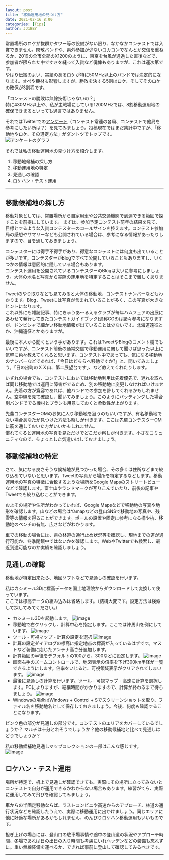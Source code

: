 ```yaml
---
layout: post
title: "移動運用地の見つけ方"
date: 2021-02-16 8:00
categories: [Tips]
author: JJ1BBY
---
```

常置場所のロケが抜群かタワー等の設備がない限り、なかなかコンテストでは入賞できません。閑散バンドや、県外参加が少ないロカコンでなんとか交信を重ねるか、2019の全市全郡のX1200のように、東京を台風が通過した直後などで、参加者が限られた中ですきを縫って入賞など僥倖もありますが、これは運次第です。  
やはり伝搬のよい、実績のあるロケが特に50MHz以上のバンドでは決定的になります。オペや機材も影響しますが、勝敗を決する5割はロケ、そしてそのロケの確保が3割程です。  

「コンテストの勝敗は無線技術じゃないの？」  
特に430MHz以上や、私が主戦場にしている1200MHzでは、8割移動運用地の確保できまるといっても過言ではありません。  

それではTwitterでの[アンケート](https://twitter.com/jj1bby/status/1361296582138761216?s=21)（コンテスト常連の各局、コンテストで他局を参考にしたい所は？）を見てみましょう。投稿現在ではまだ集計中ですが、「移動地やロケ、その選定方法」がダントツでトップです。  
![アンケートのグラフ](https://user-images.githubusercontent.com/79028771/108000807-26ff3c80-702e-11eb-9cc1-60c62bbaf8f6.png)

それでは私の移動運用地の見つけ方を紹介します。　　

1. 移動地候補の探し方
2. 移動運用地の特定
3. 見通しの確認
4. ロケハン・テスト運用

----
## 移動候補地の探し方  
移動対象としては、常置場所から自家用車や公共交通機関で到達できる範囲で探すことを前提にしています。
まずは、参加予定コンテスト前年の結果を見て、目標とするような入賞コンテスターのコールサインを控えます。コンテスト参加局の感想やサマリーなども公開されている場合は、参考になる情報があったりしますので、目を通しておきましょう。    

コンテスターには得手不得手があり、得意なコンテストには何度も出ていることが多いです。コンテスターがBlogですべて公開していることもありますし、いくつかの情報は意図的に隠している場合もあります。  
コンテスト運用を公開されているコンテスターのBlogは大いに参考にしましょう。大体の地名と写真から実際の運用地を特定することはそこまで難しくありません。  

Tweetのやり取りなども見てみると大体の移動地、コンテストナンバーなどもわかります。Blog、Tweetには写真が含まれていることが多く、この写真が大きなヒントになります。  
これ以外にも雑誌記事、特にきゅうあ～るえるクラブが毎年ハムフェアの出展にあわせて発行してきたコンテストガイドブック(通称CGB)は諸々参考になりますが、ドンピシャで細かい移動地情報が出ていることは少ないです。北海道遠征とか、沖縄遠征とかありますが。  

最後に本人から聞くという手があります。これはTweetやBlogのコメント欄でもいいですが、コンテスト前後の通常交信で移動運用に関して聞けば思った以上に気軽に色々教えてくれると思います。コンテスト中であっても、気になる移動地のナンバーなどであれば、「今日はどちらへ移動ですか?」と、聞いてみましょう。「日の出町のＸＸ山、第二展望台です」、など教えてくれたりします。  

いずれの場合でも、コンテストにおいては移動地利用は先着優先で、遅れを取れば同じ移動地では運用に障害がでるため、別の移動地に変更しなければいけません。先着の方が寛容であれば、他バンドでの参加を許してくれるかもしれません。空中線を見て確認し、聞いてみましょう。このようにバッティングした場合別バンドででる機材とプランも用意しておくと柔軟性が上がります。  

先輩コンテスターOMのお気に入り移動地を狙うのもいいですが、有名移動地でない場合あなたが見つけた方法も察しが付きます。ここは先輩コンテスターOMに筋を通しておいた方がいいかもしれません。  
慣れてくると運用地の写真を見ただけでどこだか察しが付きます。小さなコミュニティなので、ちょっとした気遣いはしておきましょう。  

## 移動候補地の特定  
さて、気になる良さそうな候補地が見つかった場合、その多くは住所などまで絞り込めていないと思います。Tweetの写真から場所を特定するなどします。移動運用地の写真の特徴に合致するような場所をGoogle Mapsのストリートビューなどで確認します。富士山やランドマークが写りこんでいたり、前後の記事やTweetでも絞り込むことができます。  

およその場所や住所がわかっていれば、Google Mapsなどで移動地の写真や地形を確認します。山などの場合はYamapなどの登山SNSで移動地の写真や、残雪等の情報を得ることができます。ポールの設置や固定に参考になる柵や杭、移動地のベンチの有無、広さなどがわかります。  

車での移動の場合には、県の林道の通行止め状況等を確認し、現地までの道が通行可能か、冬季閉鎖中ではないかを確認します。WebやTwitterでも検索し、最近到達可能なのか実績を確認しましょう。  

## 見通しの確認
移動地が特定出来たら、地図ソフトなどで見通しの確認を行います。  

私はカシミール3Dに標高データを国土地理院からダウンロードして変換して使っています。  
ここでは標高データの組み込みは省略します。（結構大変です。設定方法は検索して探してみてください。）  
* カシミール3Dを起動します。
![image](https://user-images.githubusercontent.com/79028771/107999480-c91d2580-702a-11eb-8367-e4bb748b866a.png)
* 移動地で右クリックし、計算中心を指定します。ここでは陣馬山を例にしています。
![image](https://user-images.githubusercontent.com/79028771/107999560-0386c280-702b-11eb-9c44-89c6d938b51e.png)
* ツール - 可視マップ - 計算の設定を選択
![image](https://user-images.githubusercontent.com/79028771/107999620-2d3fe980-702b-11eb-805f-281fccc689a5.png)
* 計算の設定ダイアログの標高に指定地点の標高が入っているはずです。マストなど装備に応じたアンテナ高さ分追加します。
* 計算範囲の半径をデフォルトの100から、300などに設定します。
![image](https://user-images.githubusercontent.com/79028771/107999859-db4b9380-702b-11eb-8f15-3dc871bc6111.png)
* 画面右手のズームコントロールで、地図表示の倍率を下げ300km半径が一覧できるようにします。倍率をいじると、可視領域表示がクリアされてしまいます。
![image](https://user-images.githubusercontent.com/79028771/107999724-7a23c000-702b-11eb-8f6c-d4bcd77eb6ba.png)
* 最後に見通しの計算を行います。ツール - 可視マップ - 高速に計算を選択します。PCによりますが、結構時間がかかりますので、計算が終わるまで待ちましょう。
![image](https://user-images.githubusercontent.com/79028771/108000120-82302f80-702c-11eb-9e8b-51f40a999094.png)
* Windowsの場合はWindows + Control + Sでスクリーンショットを取り、ファイル名を移動地名として保存しておきましょう。今後、何度も確認することになります。  

ピンク色の部分が見通しの部分です。コンテストのエリアをカバーしているでしょうか？ マルチは十分とれそうでしょうか？他の移動候補地と比べて見通しはどうでしょうか？  

私の移動候補地見通しマップコレクションの一部はこんな感じです。  
![image](https://user-images.githubusercontent.com/79028771/108000323-f8cd2d00-702c-11eb-81ed-3ad06ce12b66.png)


## ロケハン・テスト運用  
場所が特定で、机上で見通しが確認できても、実際にその場所に立ってみないとコンテストで自分が運用できるかわからない場合もあります。練習がてら、実際に運用してみて飛びを確認してみましょう。  

車からの半固定移動ならば、ラストコンビニや高速からのアプローチ、林道の通行状況などを確認したうえで、実際に移動運用に出かけましょう。同じエリアに他に好適な場所があるかもしれません、のんびりロケハン移動運用もいいものです。  

担ぎ上げの場合には、登山口の駐車場事情や途中の登山道の状況やアプローチ時間、冬場であれば日の出日の入り時間も考慮にいれヘッデンなどの装備も忘れずに。重い無線装備を運べるか、できれば事前に登山して確認してみるべきです。  

---

   
<script src="https://utteranc.es/client.js"
        repo="JJ1BBY/JJ1BBY.github.io"
        issue-term="pathname"
        theme="github-light"
        crossorigin="anonymous"
        async>
</script>

